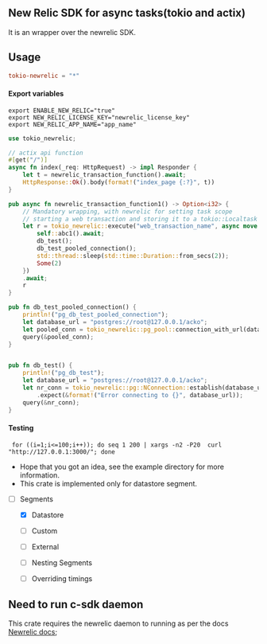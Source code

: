 
## New Relic SDK for async tasks(tokio and actix)
It is an wrapper over the newrelic SDK.

## Usage

```toml
tokio-newrelic = "*"
```

#### Export variables
```shell script
export ENABLE_NEW_RELIC="true"
export NEW_RELIC_LICENSE_KEY="newrelic_license_key"
export NEW_RELIC_APP_NAME="app_name"
```


```rust
use tokio_newrelic;

// actix api function
#[get("/")]
async fn index(_req: HttpRequest) -> impl Responder {
    let t = newrelic_transaction_function().await;
    HttpResponse::Ok().body(format!("index_page {:?}", t))
}

pub async fn newrelic_transaction_function1() -> Option<i32> {
    // Mandatory wrapping, with newrelic for setting task scope 
    // starting a web transaction and storing it to a tokio::Localtask 
    let r = tokio_newrelic::execute("web_transaction_name", async move {
        self::abc1().await;
        db_test();
        db_test_pooled_connection();
        std::thread::sleep(std::time::Duration::from_secs(2));
        Some(2)
    })
    .await;
    r
}

pub fn db_test_pooled_connection() {
    println!("pg_db_test_pooled_connection");
    let database_url = "postgres://root@127.0.0.1/acko";
    let pooled_conn = tokio_newrelic::pg_pool::connection_with_url(database_url);
    query(&pooled_conn);
}


pub fn db_test() {
    println!("pg_db_test");
    let database_url = "postgres://root@127.0.0.1/acko";
    let nr_conn = tokio_newrelic::pg::NConnection::establish(database_url)
        .expect(&format!("Error connecting to {}", database_url));
    query(&nr_conn);
}
```

#### Testing 
```shell script
 for ((i=1;i<=100;i++)); do seq 1 200 | xargs -n2 -P20  curl "http://127.0.0.1:3000/"; done
```

- Hope that you got an idea, see the example directory for more information.
- This crate is implemented only for datastore segment.

* [ ] Segments 
    * [x] Datastore
    * [ ] Custom
    * [ ] External
    * [ ] Nesting Segments
    * [ ] Overriding timings
    

## Need to run c-sdk daemon
This crate requires the newrelic daemon to running as per the docs [Newrelic docs][c-sdk];
 
[c-sdk]: https://docs.newrelic.com/docs/agents/c-sdk/get-started/introduction-c-sdk#architecture
